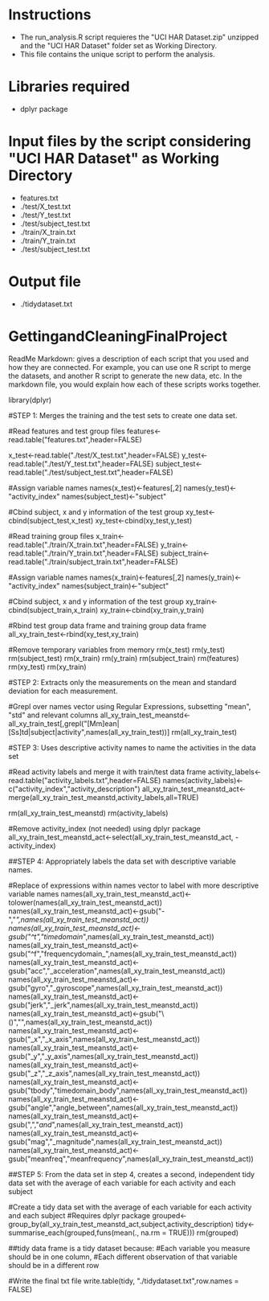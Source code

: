 # Instructions

* The run_analysis.R script requieres the "UCI HAR Dataset.zip" unzipped and the "UCI HAR Dataset" folder set as Working Directory.
* This file contains the unique script to perform the analysis.

# Libraries required

* dplyr package

# Input files by the script considering "UCI HAR Dataset" as Working Directory

* features.txt
* ./test/X_test.txt
* ./test/Y_test.txt
* ./test/subject_test.txt
* ./train/X_train.txt
* ./train/Y_train.txt
* ./test/subject_test.txt

# Output file

* ./tidydataset.txt

# GettingandCleaningFinalProject


ReadMe Markdown: gives a description of each script that you used and how they are connected. For example, you can use one R script to merge the datasets, and another R script to generate the new data, etc. In the markdown file, you would explain how each of these scripts works together.




library(dplyr)

#STEP 1: Merges the training and the test sets to create one data set.

#Read features and test group files
features<-read.table("features.txt",header=FALSE)

x_test<-read.table("./test/X_test.txt",header=FALSE)
y_test<-read.table("./test/Y_test.txt",header=FALSE)
subject_test<-read.table("./test/subject_test.txt",header=FALSE)

#Assign variable names
names(x_test)<-features[,2]
names(y_test)<-"activity_index"
names(subject_test)<-"subject"

#Cbind subject, x and y information of the test group
xy_test<-cbind(subject_test,x_test)
xy_test<-cbind(xy_test,y_test)

#Read training group files
x_train<-read.table("./train/X_train.txt",header=FALSE)
y_train<-read.table("./train/Y_train.txt",header=FALSE)
subject_train<-read.table("./train/subject_train.txt",header=FALSE)

#Assign variable names
names(x_train)<-features[,2]
names(y_train)<-"activity_index"
names(subject_train)<-"subject"

#Cbind subject, x and y information of the test group
xy_train<-cbind(subject_train,x_train)
xy_train<-cbind(xy_train,y_train)

#Rbind test group data frame and training group data frame
all_xy_train_test<-rbind(xy_test,xy_train)

#Remove temporary variables from memory
rm(x_test)
rm(y_test)
rm(subject_test)
rm(x_train)
rm(y_train)
rm(subject_train)
rm(features)
rm(xy_test)
rm(xy_train)

#STEP 2: Extracts only the measurements on the mean and standard deviation for each measurement. 

#Grepl over names vector using Regular Expressions, subsetting "mean", "std" and relevant columns
all_xy_train_test_meanstd<-all_xy_train_test[,grepl("[Mm]ean|[Ss]td|subject|activity",names(all_xy_train_test))]
rm(all_xy_train_test)

#STEP 3: Uses descriptive activity names to name the activities in the data set


#Read activity labels and merge it with train/test data frame
activity_labels<-read.table("activity_labels.txt",header=FALSE)
names(activity_labels)<-c("activity_index","activity_description")
all_xy_train_test_meanstd_act<-merge(all_xy_train_test_meanstd,activity_labels,all=TRUE)

rm(all_xy_train_test_meanstd)
rm(activity_labels)

#Remove activity_index (not needed) using dplyr package
all_xy_train_test_meanstd_act<-select(all_xy_train_test_meanstd_act, -activity_index)

##STEP 4: Appropriately labels the data set with descriptive variable names. 

#Replace of expressions within names vector to label with more descriptive variable names
names(all_xy_train_test_meanstd_act)<-tolower(names(all_xy_train_test_meanstd_act))
names(all_xy_train_test_meanstd_act)<-gsub("-","_",names(all_xy_train_test_meanstd_act))
names(all_xy_train_test_meanstd_act)<-gsub("^t","timedomain_",names(all_xy_train_test_meanstd_act))
names(all_xy_train_test_meanstd_act)<-gsub("^f","frequencydomain_",names(all_xy_train_test_meanstd_act))
names(all_xy_train_test_meanstd_act)<-gsub("acc","_acceleration",names(all_xy_train_test_meanstd_act))
names(all_xy_train_test_meanstd_act)<-gsub("gyro","_gyroscope",names(all_xy_train_test_meanstd_act))
names(all_xy_train_test_meanstd_act)<-gsub("jerk","_jerk",names(all_xy_train_test_meanstd_act))
names(all_xy_train_test_meanstd_act)<-gsub("\\()","",names(all_xy_train_test_meanstd_act))
names(all_xy_train_test_meanstd_act)<-gsub("_x","_x_axis",names(all_xy_train_test_meanstd_act))
names(all_xy_train_test_meanstd_act)<-gsub("_y","_y_axis",names(all_xy_train_test_meanstd_act))
names(all_xy_train_test_meanstd_act)<-gsub("_z","_z_axis",names(all_xy_train_test_meanstd_act))
names(all_xy_train_test_meanstd_act)<-gsub("tbody","timedomain_body",names(all_xy_train_test_meanstd_act))
names(all_xy_train_test_meanstd_act)<-gsub("angle","angle_between",names(all_xy_train_test_meanstd_act))
names(all_xy_train_test_meanstd_act)<-gsub(",","_and_",names(all_xy_train_test_meanstd_act))
names(all_xy_train_test_meanstd_act)<-gsub("mag","_magnitude",names(all_xy_train_test_meanstd_act))
names(all_xy_train_test_meanstd_act)<-gsub("meanfreq","meanfrequency",names(all_xy_train_test_meanstd_act))

##STEP 5: From the data set in step 4, creates a second, independent tidy data set with the average of each variable for each activity and each subject

#Create a tidy data set with the average of each variable for each activity and each subject
#Requires dplyr package
grouped<-group_by(all_xy_train_test_meanstd_act,subject,activity_description)
tidy<-summarise_each(grouped,funs(mean(., na.rm = TRUE)))
rm(grouped)

##tidy data frame is a tidy dataset because:
#Each variable you measure should be in one column, 
#Each different observation of that variable should be in a different row

#Write the final txt file
write.table(tidy, "./tidydataset.txt",row.names = FALSE)
